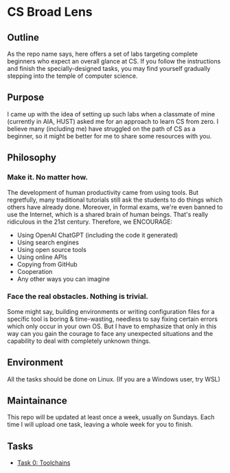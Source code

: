 # CS Broad Lens
## Outline
As the repo name says, here offers a set of labs targeting complete beginners who expect an overall glance at CS. If you follow the instructions and finish the specially-designed tasks, you may find yourself gradually stepping into the temple of computer science.
## Purpose
I came up with the idea of setting up such labs when a classmate of mine (currently in AIA, HUST) asked me for an approach to learn CS from zero. I believe many (including me) have struggled on the path of CS as a beginner, so it might be better for me to share some resources with you.
## Philosophy
### Make it. No matter how.
The development of human productivity came from using tools. But regretfully, many traditional tutorials still ask the students to do things which others have already done. Moreover, in formal exams, we're even banned to use the Internet, which is a shared brain of human beings. That's really ridiculous in the 21st century.
Therefore, we ENCOURAGE:
- Using OpenAI ChatGPT (including the code it generated)
- Using search engines
- Using open source tools
- Using online APIs
- Copying from GitHub
- Cooperation
- Any other ways you can imagine
### Face the real obstacles. Nothing is trivial.
Some might say, building environments or writing configuration files for a specific tool is boring & time-wasting, needless to say fixing certain errors which only occur in your own OS. But I have to emphasize that only in this way can you gain the courage to face any unexpected situations and the capability to deal with completely unknown things.
## Environment
All the tasks should be done on Linux. (If you are a Windows user, try WSL)
## Maintainance
This repo will be updated at least once a week, usually on Sundays. Each time I will upload one task, leaving a whole week for you to finish.
## Tasks
- [Task 0: Toolchains](./task0.md)